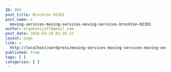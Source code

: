 ```yaml
---
ID: 905
post_title: Brockton 02301
post_name: >
  moving-services-moving-services-moving-services-brockton-02301
author: mrgabonijeff@gmail.com
post_date: 2018-03-28 01:36:32
layout: page
link: >
  http://localhost/wordpress/moving-services-moving-services-moving-services-brockton-02301/
published: true
tags: [ ]
categories: [ ]
---
```

